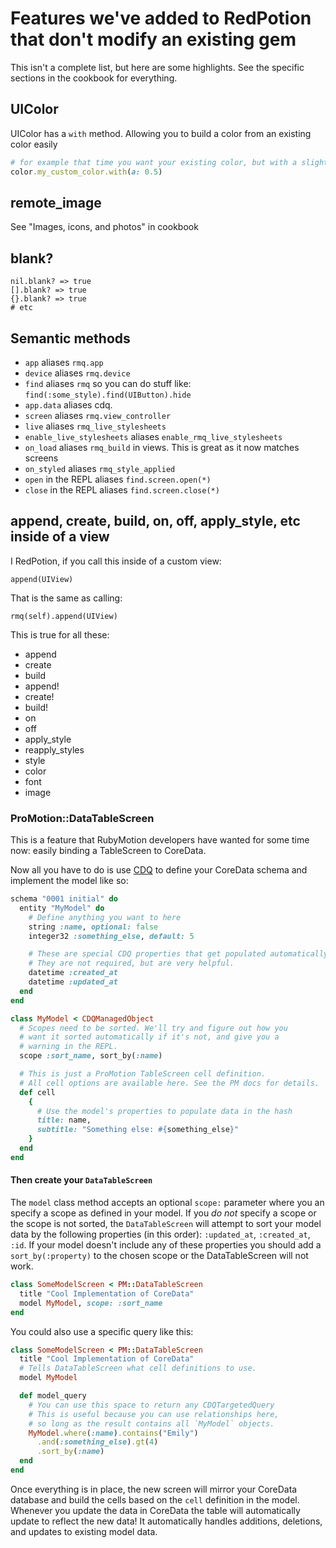 # Features we've added to RedPotion that don't modify an existing gem

This isn't a complete list, but here are some highlights. See the specific sections in the cookbook for everything.

## UIColor

UIColor has a `with` method.  Allowing you to build a color from an existing color easily

```ruby
# for example that time you want your existing color, but with a slight change
color.my_custom_color.with(a: 0.5)
```

## remote_image

See "Images, icons, and photos" in cookbook

## blank?

```
nil.blank? => true
[].blank? => true
{}.blank? => true
# etc
```

## Semantic methods

* `app` aliases `rmq.app`
* `device` aliases `rmq.device`
* `find` aliases `rmq` so you can do stuff like: `find(:some_style).find(UIButton).hide`
* `app.data` aliases cdq.
* `screen` aliases `rmq.view_controller`
* `live` aliases `rmq_live_stylesheets`
* `enable_live_stylesheets` aliases `enable_rmq_live_stylesheets`
* `on_load` aliases `rmq_build` in views. This is great as it now matches screens
* `on_styled` aliases `rmq_style_applied`
* `open` in the REPL aliases `find.screen.open(*)`
* `close` in the REPL aliases `find.screen.close(*)`

## append, create, build, on, off, apply_style, etc inside of a view

I RedPotion, if you call this inside of a custom view:

```
append(UIView)
```

That is the same as calling:

```
rmq(self).append(UIView)
```

This is true for all these:

* append
* create
* build
* append!
* create!
* build!
* on
* off
* apply_style
* reapply_styles
* style
* color
* font
* image

### ProMotion::DataTableScreen

This is a feature that RubyMotion developers have wanted for some time now: easily binding a TableScreen to CoreData.

Now all you have to do is use [CDQ](https://github.com/infinitered/cdq) to define your CoreData schema and implement the model like so:

```ruby
schema "0001 initial" do
  entity "MyModel" do
    # Define anything you want to here
    string :name, optional: false
    integer32 :something_else, default: 5

    # These are special CDQ properties that get populated automatically.
    # They are not required, but are very helpful.
    datetime :created_at
    datetime :updated_at
  end
end
```

```ruby
class MyModel < CDQManagedObject
  # Scopes need to be sorted. We'll try and figure out how you
  # want it sorted automatically if it's not, and give you a
  # warning in the REPL.
  scope :sort_name, sort_by(:name)

  # This is just a ProMotion TableScreen cell definition.
  # All cell options are available here. See the PM docs for details.
  def cell
    {
      # Use the model's properties to populate data in the hash
      title: name,
      subtitle: "Something else: #{something_else}"
    }
  end
end
```

#### Then create your `DataTableScreen`

The `model` class method accepts an optional `scope:` parameter where you an specify a scope as defined in your model. If you _do not_ specify a scope or the scope is not sorted, the `DataTableScreen` will attempt to sort your model data by the following properties (in this order): `:updated_at`, `:created_at`, `:id`.  If your model doesn't include any of these properties you should add a `sort_by(:property)` to the chosen scope or the DataTableScreen will not work.

```ruby
class SomeModelScreen < PM::DataTableScreen
  title "Cool Implementation of CoreData"
  model MyModel, scope: :sort_name
end
```

You could also use a specific query like this:

```ruby
class SomeModelScreen < PM::DataTableScreen
  title "Cool Implementation of CoreData"
  # Tells DataTableScreen what cell definitions to use.
  model MyModel

  def model_query
    # You can use this space to return any CDQTargetedQuery
    # This is useful because you can use relationships here,
    # so long as the result contains all `MyModel` objects.
    MyModel.where(:name).contains("Emily")
      .and(:something_else).gt(4)
      .sort_by(:name)
  end
end
```

Once everything is in place, the new screen will mirror your CoreData database and build the cells based on the `cell` definition in the model. Whenever you update the data in CoreData the table will automatically update to reflect the new data! It automatically handles additions, deletions, and updates to existing model data.
